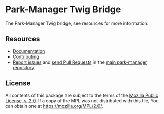 Park-Manager Twig Bridge
========================

The Park-Manager Twig bridge, see resources for more information.

Resources
---------

  * [Documentation](http://docs.park-manager.com/current/bridge/twig/index.html)
  * [Contributing](http://docs.park-manager.com/current/contributing/index.html)
  * [Report issues](https://github.com/park-manager/park-manager/issues) and
    [send Pull Requests](https://github.com/park-manager/park-manager/pulls)
    in the [main park-manager repository](https://github.com/park-manager/park-manager)

License
-------

All contents of this package are subject to the terms of the [Mozilla Public License, v. 2.0](LICENSE).
If a copy of the MPL was not distributed with this file, You can obtain one at https://mozilla.org/MPL/2.0/.
